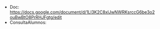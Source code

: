* Doc: https://docs.google.com/document/d/1Ll3K2C8xlJwNWRKsrccG6be3o2ouBwBtO8PrRHJFgtg/edit
* ConsultaAlumnos: 
